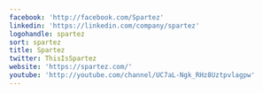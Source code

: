 ```yaml
---
facebook: 'http://facebook.com/Spartez'
linkedin: 'https://linkedin.com/company/spartez'
logohandle: spartez
sort: spartez
title: Spartez
twitter: ThisIsSpartez
website: 'https://spartez.com/'
youtube: 'http://youtube.com/channel/UC7aL-Ngk_RHz8Uztpvlagpw'
---
```

